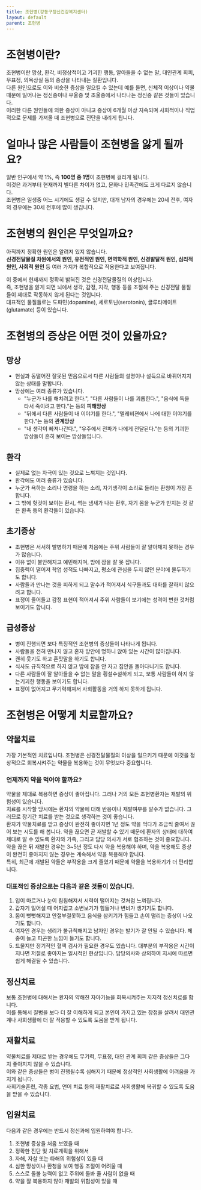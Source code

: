 ```yaml
---
title: 조현병(강동구정신건강복지센터)
layout: default
parent: 조현병
---
```

# 조현병이란?
조현병이란 망상, 환각, 비정상적이고 기괴한 행동, 알아들을 수 없는 말, 대인관계 회피, 무표정, 의욕상실 등의 증상을 나타내는 질환입니다.  
다른 원인으로도 이와 비슷한 증상을 일으킬 수 있는데 예를 들면, 신체적 이상이나 약물 때문에 일어나는 정신증이나 우울증 및 조울증에서 나타나는 정신증 같은 것들이 있습니다.  
이러한 다른 원인들에 의한 증상이 아니고 증상이 6개월 이상 지속되며 사회적이나 직업적으로 문제를 가져올 때 조현병으로 진단을 내리게 됩니다.

# 얼마나 많은 사람들이 조현병을 앓게 될까요?
일반 인구에서 약 1%, 즉 **100명 중 1명**이 조현병에 걸리게 됩니다.  
이것은 과거부터 현재까지 별다른 차이가 없고, 문화나 민족간에도 크게 다르지 않습니다.  
조현병은 일생중 어느 시기에도 생길 수 있지만, 대개 남자의 경우에는 20세 전후, 여자의 경우에는 30세 전후에 많이 생깁니다.

# 조현병의 원인은 무엇일까요?
아직까지 정확한 원인은 알려져 있지 않습니다.  
**신경전달물질 차원에서의 원인, 유전적인 원인, 면역학적 원인, 신경발달적 원인, 심리적 원인, 사회적 원인** 등 여러 가지가 복합적으로 작용한다고 보여집니다.  

이 중에서 현재까지 정확히 밝혀진 것은 신경전달물질의 이상입니다.  
즉, 조현병을 앓게 되면 뇌에서 생각, 감정, 지각, 행동 등을 조절해 주는 신경전달 물질들이 제대로 작동하지 않게 된다는 것입니다.  
대표적인 물질들로는 도파민(dopamine), 세로토닌(serotonin), 글루타메이트(glutamate) 등이 있습니다.

# 조현병의 증상은 어떤 것이 있을까요?
## 망상
- 현실과 동떨어진 잘못된 믿음으로서 다른 사람들의 설명이나 설득으로 바뀌어지지 않는 상태를 말합니다.
- 망상에는 여러 종류가 있습니다.
    - "누군가 나를 해치려고 한다.", "다른 사람들이 나를 괴롭힌다.", "음식에 독을 타서 죽이려고 한다."는 등의 **피해망상**
    - "뒤에서 다른 사람들이 내 이야기를 한다.", "텔레비젼에서 나에 대한 이야기를 한다."는 등의 **관계망상**
    - "내 생각이 빠져나간다.", "우주에서 전파가 나에게 전달된다."는 등의 기괴한 망상들이 흔히 보이는 망상들입니다.

## 환각
- 실제로 없는 자극이 있는 것으로 느껴지는 것입니다.
- 환각에도 여러 종류가 있습니다.
- 누군가 욕하는 소리나 명령을 하는 소리, 자기생각이 소리로 들리는 환청이 가장 흔합니다.
- 그 밖에 헛것이 보이는 환시, 썩는 냄새가 나는 환후, 자기 몸을 누군가 만지는 것 같은 환촉 등의 환각들이 있습니다.

## 초기증상
- 조현병은 서서히 발병하기 때문에 처음에는 주위 사람들이 잘 알아채지 못하는 경우가 많습니다.
- 이유 없이 불안해지고 예민해지며, 밤에 잠을 잘 못 잡니다.
- 집중력이 떨어져 학업 성적도 나빠지고, 평소에 관심을 두지 않던 분야에 몰두하기도 합니다.
- 사람들과 만나는 것을 피하게 되고 말수가 적어져서 식구들과도 대화를 잘하지 않으려고 합니다.
- 표정이 줄어들고 감정 표현이 적어져서 주위 사람들이 보기에는 성격이 변한 것처럼 보이기도 합니다.

## 급성증상
- 병이 진행되면 보다 특징적인 조현병의 증상들이 나타나게 됩니다.
- 사람들을 전혀 만나지 않고 혼자 방안에 멍하니 앉아 있는 시간이 많아집니다.
- 괜히 웃기도 하고 혼잣말을 하기도 합니다.
- 식사도 규칙적으로 하지 않고 밤에 잠을 안 자고 집안을 돌아다니기도 합니다.
- 다른 사람들이 잘 알아들을 수 없는 말을 횡설수설하게 되고, 보통 사람들이 하지 않는기괴한 행동을 보이기도 합니다.
- 표정이 없어지고 무기력해져서 사회활동을 거의 하지 못하게 됩니다.

# 조현병은 어떻게 치료할까요?
## 약물치료
가장 기본적인 치료입니다. 조현병은 신경전달물질의 이상을 일으키기 때문에 이것을 정상적으로 회복시켜주는 약물을 복용하는 것이 무엇보다 중요합니다.

### 언제까지 약을 먹어야 할까요?

약물을 제대로 복용하면 증상이 좋아집니다. 그러나 거의 모든 조현병환자는 재발의 위험성이 있습니다.  
치료를 시작할 당시에는 환자의 약물에 대해 반응이나 재발여부를 알수가 없습니다. 그러므로 장기간 치료를 받는 것으로 생각하는 것이 좋습니다.  
환자가 약물치료를 받고 증상이 완전히 좋아지면 1년 정도 약을 먹다가 조금씩 줄여서 끊어 보는 시도를 해 봅니다. 약을 끊으면 곧 재발할 수 있기 때문에 환자의 상태에 대하여 제대로 알 수 있도록 환자와 가족, 그리고 담당 의사가 서로 협조하는 것이 중요합니다.  
약을 끊은 뒤 재발한 경우는 3~5년 정도 다시 약을 복용해야 하며, 약을 복용해도 증상이 완전히 좋아지지 않는 경우는 계속해서 약을 복용해야 합니다.  
특히, 최근에 개발된 약들은 부작용을 크게 줄였기 때문에 약물을 복용하기가 더 편리합니다.  

### 대표적인 증상으로는 다음과 같은 것들이 있습니다.
1. 입이 마르거나 눈이 침침해져서 시력이 떨어지는 것처럼 느껴집니다.
2. 갑자기 일어설 때 어지럽고 소변보기가 힘들거나 변비가 생기기도 합니다.
3. 몸이 뻣뻣해지고 안절부절못하고 음식을 삼키기가 힘들고 손이 떨리는 증상이 나오기도 합니다.
4. 여자인 경우는 생리가 불규칙해지고 남자인 경우는 발기가 잘 안될 수 있습니다. 체중이 늘고 피곤한 느낌이 들기도 합니다.
5. 드물지만 정기적인 혈액 검사가 필요한 경우도 있습니다.
대부분의 부작용은 시간이 지나면 저절로 좋아지는 일시적인 현상입니다. 담당의사와 상의하여 지시에 따르면 쉽게 해결될 수 있습니다.

## 정신치료
보통 조현병에 대해서는 환자의 약해진 자아기능을 회복시켜주는 지지적 정신치료를 합니다.  
이를 통해서 질병을 보다 더 잘 이해하게 되고 본인이 가지고 있는 장점을 살려서 대인관계나 사회생활에 더 잘 적응할 수 있도록 도움을 받게 됩니다.

## 재활치료
약물치료를 제대로 받는 경우에도 무기력, 무표정, 대인 관계 회피 같은 증상들은 그다 지 좋아지지 않을 수 있습니다.  
이와 같은 증상들은 병이 진행될수록 심해지기 때문에 정상적인 사회생활에 어려움을 가지게 됩니다.  
사회기술훈련, 각종 요법, 언어 치료 등의 재활치료로 사회생활에 복귀할 수 있도록 도움을 받을 수 있습니다.  

## 입원치료  
다음과 같은 경우에는 반드시 정신과에 입원하여야 합니다.
1. 조현병 증상을 처음 보였을 때
2. 정확한 진단 및 치료계획을 위해서
3. 자해, 자살 또는 타해의 위험성이 있을 때
4. 심한 망상이나 환청을 보여 행동 조절이 어려울 때
5. 스스로 돌볼 능력이 없고 주위에 돌봐 줄 사람이 없을 때
6. 약을 잘 복용하지 않아 재발의 위험성이 있을 때